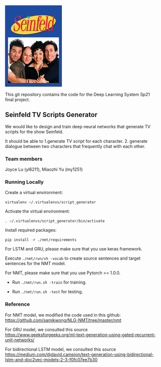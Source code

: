 ![alt text](https://github.com/joyceluyy/Deep_Learning_System_Project/blob/master/Seinfeld.jpeg?raw=true)

This git repository contains the code for the Deep Learning System Sp21 final project.
## Seinfeld TV Scripts Generator
We would like to design and train deep neural networks that generate TV scripts for the show Seinfeld.

It should be able to 1.generate TV script for each character. 2. generate dialogue between two characters that frequently chat with each other.

### Team members
Joyce Lu (yl6211), Miaozhi Yu (my1251)

### Running Locally
Create a virtual environment:

```virtualenv ~/.virtualenvs/script_generator```

Activate the virtual environment:

```. ~/.virtualenvs/script_generator/bin/activate```

Install required packages:

```pip install -r ./nmt/requirements```

For LSTM and GRU, please make sure that you use keras framework.

Execute ```./nmt/run/sh -vocab``` to create source sentences and target sentences for the NMT model.

For NMT, please make sure that you use Pytorch >= 1.0.0.
- Run ```./nmt/run.sh -train``` for training.

- Run ```./nmt/run.sh -test``` for testing.

### Reference
For NMT model, we modified the code used in this github: https://github.com/samjkwong/NLG-NMT/tree/master/nmt

For GRU model, we consulted this source https://www.geeksforgeeks.org/ml-text-generation-using-gated-recurrent-unit-networks/

For bidirectional LSTM model, we consulted this source https://medium.com/@david.campion/text-generation-using-bidirectional-lstm-and-doc2vec-models-2-3-f0fc07ee7b30


